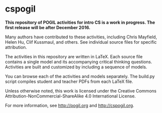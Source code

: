# cspogil

**This repository of POGIL activities for intro CS is a work in progress. The first release will be after December 2016.**

Many authors have contributed to these activities, including Chris Mayfield, Helen Hu, Clif Kussmaul, and others. See individual source files for specific attribution.

The activities in this repository are written in LaTeX. Each source file contains a single model and its accompanying critical thinking questions. Activities are built and customized by including a sequence of models.

You can browse each of the activities and models separately. The build.py script compiles student and teacher PDFs from each LaTeX file.

Unless otherwise noted, this work is licensed under the Creative Commons Attribution-NonCommercial-ShareAlike 4.0 International License.

For more information, see http://pogil.org and http://cspogil.org.
